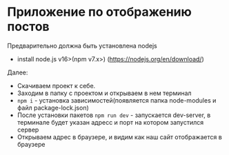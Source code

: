 # Приложение по отображению постов

Предварительно должна быть установлена nodejs

- install node.js v16>(npm v7.x>) (https://nodejs.org/en/download/)

Далее:

- Скачиваем проект к себе.
- Заходим в папку с проектом и открываем в нем терминал
- `npm i` - установка зависимостей(появляется папка node-modules и файл package-lock.json)
- После установки пакетов `npm run dev` - запускается dev-server, в терминале будет указан адресс и порт на котором запустился сервер
- Открываем адрес в браузере, и видим как наш сайт отображается в браузере
